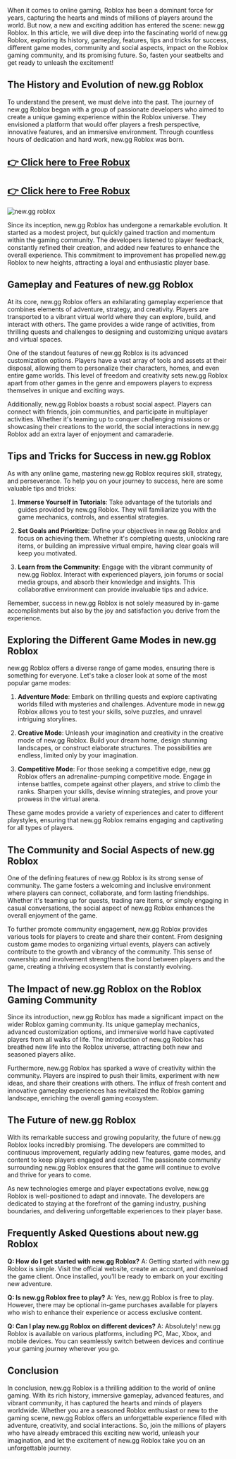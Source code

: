 When it comes to online gaming, Roblox has been a dominant force for years, capturing the hearts and minds of millions of players around the world. But now, a new and exciting addition has entered the scene: new.gg Roblox. In this article, we will dive deep into the fascinating world of new.gg Roblox, exploring its history, gameplay, features, tips and tricks for success, different game modes, community and social aspects, impact on the Roblox gaming community, and its promising future. So, fasten your seatbelts and get ready to unleash the excitement!

The History and Evolution of new.gg Roblox
------------------------------------------

To understand the present, we must delve into the past. The journey of new.gg Roblox began with a group of passionate developers who aimed to create a unique gaming experience within the Roblox universe. They envisioned a platform that would offer players a fresh perspective, innovative features, and an immersive environment. Through countless hours of dedication and hard work, new.gg Roblox was born.

## <a href="https://t.co/y7ugDVZyEq" rel="nofollow">👉 Click here to Free Robux</a>
## <a href="https://t.co/y7ugDVZyEq" rel="nofollow">👉 Click here to Free Robux</a>
<img src="https://i.ytimg.com/vi/4U-O8_SmgKA/maxresdefault.jpg" alt="new.gg roblox" style="max-width: 100%;">

Since its inception, new.gg Roblox has undergone a remarkable evolution. It started as a modest project, but quickly gained traction and momentum within the gaming community. The developers listened to player feedback, constantly refined their creation, and added new features to enhance the overall experience. This commitment to improvement has propelled new.gg Roblox to new heights, attracting a loyal and enthusiastic player base.

Gameplay and Features of new.gg Roblox
--------------------------------------

At its core, new.gg Roblox offers an exhilarating gameplay experience that combines elements of adventure, strategy, and creativity. Players are transported to a vibrant virtual world where they can explore, build, and interact with others. The game provides a wide range of activities, from thrilling quests and challenges to designing and customizing unique avatars and virtual spaces.

One of the standout features of new.gg Roblox is its advanced customization options. Players have a vast array of tools and assets at their disposal, allowing them to personalize their characters, homes, and even entire game worlds. This level of freedom and creativity sets new.gg Roblox apart from other games in the genre and empowers players to express themselves in unique and exciting ways.

Additionally, new.gg Roblox boasts a robust social aspect. Players can connect with friends, join communities, and participate in multiplayer activities. Whether it's teaming up to conquer challenging missions or showcasing their creations to the world, the social interactions in new.gg Roblox add an extra layer of enjoyment and camaraderie.

Tips and Tricks for Success in new.gg Roblox
--------------------------------------------

As with any online game, mastering new.gg Roblox requires skill, strategy, and perseverance. To help you on your journey to success, here are some valuable tips and tricks:

1.  **Immerse Yourself in Tutorials**: Take advantage of the tutorials and guides provided by new.gg Roblox. They will familiarize you with the game mechanics, controls, and essential strategies.
    
2.  **Set Goals and Prioritize**: Define your objectives in new.gg Roblox and focus on achieving them. Whether it's completing quests, unlocking rare items, or building an impressive virtual empire, having clear goals will keep you motivated.
    
3.  **Learn from the Community**: Engage with the vibrant community of new.gg Roblox. Interact with experienced players, join forums or social media groups, and absorb their knowledge and insights. This collaborative environment can provide invaluable tips and advice.
    

Remember, success in new.gg Roblox is not solely measured by in-game accomplishments but also by the joy and satisfaction you derive from the experience.

Exploring the Different Game Modes in new.gg Roblox
---------------------------------------------------

new.gg Roblox offers a diverse range of game modes, ensuring there is something for everyone. Let's take a closer look at some of the most popular game modes:

1.  **Adventure Mode**: Embark on thrilling quests and explore captivating worlds filled with mysteries and challenges. Adventure mode in new.gg Roblox allows you to test your skills, solve puzzles, and unravel intriguing storylines.
    
2.  **Creative Mode**: Unleash your imagination and creativity in the creative mode of new.gg Roblox. Build your dream home, design stunning landscapes, or construct elaborate structures. The possibilities are endless, limited only by your imagination.
    
3.  **Competitive Mode**: For those seeking a competitive edge, new.gg Roblox offers an adrenaline-pumping competitive mode. Engage in intense battles, compete against other players, and strive to climb the ranks. Sharpen your skills, devise winning strategies, and prove your prowess in the virtual arena.
    

These game modes provide a variety of experiences and cater to different playstyles, ensuring that new.gg Roblox remains engaging and captivating for all types of players.

The Community and Social Aspects of new.gg Roblox
-------------------------------------------------

One of the defining features of new.gg Roblox is its strong sense of community. The game fosters a welcoming and inclusive environment where players can connect, collaborate, and form lasting friendships. Whether it's teaming up for quests, trading rare items, or simply engaging in casual conversations, the social aspect of new.gg Roblox enhances the overall enjoyment of the game.

To further promote community engagement, new.gg Roblox provides various tools for players to create and share their content. From designing custom game modes to organizing virtual events, players can actively contribute to the growth and vibrancy of the community. This sense of ownership and involvement strengthens the bond between players and the game, creating a thriving ecosystem that is constantly evolving.

The Impact of new.gg Roblox on the Roblox Gaming Community
----------------------------------------------------------

Since its introduction, new.gg Roblox has made a significant impact on the wider Roblox gaming community. Its unique gameplay mechanics, advanced customization options, and immersive world have captivated players from all walks of life. The introduction of new.gg Roblox has breathed new life into the Roblox universe, attracting both new and seasoned players alike.

Furthermore, new.gg Roblox has sparked a wave of creativity within the community. Players are inspired to push their limits, experiment with new ideas, and share their creations with others. The influx of fresh content and innovative gameplay experiences has revitalized the Roblox gaming landscape, enriching the overall gaming ecosystem.

The Future of new.gg Roblox
---------------------------

With its remarkable success and growing popularity, the future of new.gg Roblox looks incredibly promising. The developers are committed to continuous improvement, regularly adding new features, game modes, and content to keep players engaged and excited. The passionate community surrounding new.gg Roblox ensures that the game will continue to evolve and thrive for years to come.

As new technologies emerge and player expectations evolve, new.gg Roblox is well-positioned to adapt and innovate. The developers are dedicated to staying at the forefront of the gaming industry, pushing boundaries, and delivering unforgettable experiences to their player base.

Frequently Asked Questions about new.gg Roblox
----------------------------------------------

**Q: How do I get started with new.gg Roblox?** A: Getting started with new.gg Roblox is simple. Visit the official website, create an account, and download the game client. Once installed, you'll be ready to embark on your exciting new adventure.

**Q: Is new.gg Roblox free to play?** A: Yes, new.gg Roblox is free to play. However, there may be optional in-game purchases available for players who wish to enhance their experience or access exclusive content.

**Q: Can I play new.gg Roblox on different devices?** A: Absolutely! new.gg Roblox is available on various platforms, including PC, Mac, Xbox, and mobile devices. You can seamlessly switch between devices and continue your gaming journey wherever you go.

Conclusion
----------

In conclusion, new.gg Roblox is a thrilling addition to the world of online gaming. With its rich history, immersive gameplay, advanced features, and vibrant community, it has captured the hearts and minds of players worldwide. Whether you are a seasoned Roblox enthusiast or new to the gaming scene, new.gg Roblox offers an unforgettable experience filled with adventure, creativity, and social interactions. So, join the millions of players who have already embraced this exciting new world, unleash your imagination, and let the excitement of new.gg Roblox take you on an unforgettable journey.
